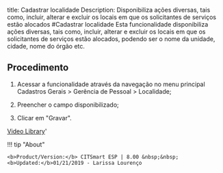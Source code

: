 title: Cadastrar localidade
Description: Disponibiliza ações diversas, tais como, incluir, alterar e excluir os locais em que os solicitantes de serviços estão alocados
#Cadastrar localidade
Esta funcionalidade disponibiliza ações diversas, tais como, incluir, alterar e excluir os locais em que os solicitantes de serviços estão alocados, podendo ser o nome da unidade, cidade, nome do órgão etc.

Procedimento
------------

1.  Acessar a funcionalidade através da navegação no menu principal Cadastros
    Gerais \> Gerência de Pessoal \> Localidade;

2.  Preencher o campo disponibilizado;

3.  Clicar em "Gravar".

<i class='fa fa-youtube-play  fa-2x' style='color:#97ce17;vertical-align: middle;'> </i> [Video Library](https://www.youtube.com/playlist?list=PLB5qK2uzf2RNFxIQxcRXE47dvh_IXv3Jd)'

!!! tip "About"

    <b>Product/Version:</b> CITSmart ESP | 8.00 &nbsp;&nbsp;
    <b>Updated:</b>01/21/2019 - Larissa Lourenço


